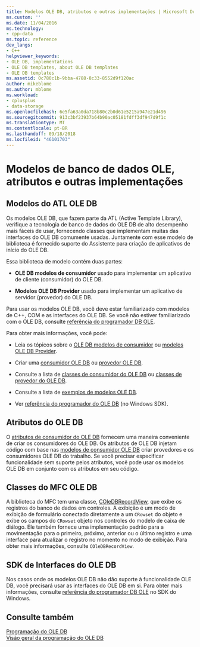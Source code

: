 ```yaml
---
title: Modelos OLE DB, atributos e outras implementações | Microsoft Docs
ms.custom: ''
ms.date: 11/04/2016
ms.technology:
- cpp-data
ms.topic: reference
dev_langs:
- C++
helpviewer_keywords:
- OLE DB, implementations
- OLE DB templates, about OLE DB templates
- OLE DB templates
ms.assetid: 0c780c1b-9bba-4788-8c33-8552d9f120ac
author: mikeblome
ms.author: mblome
ms.workload:
- cplusplus
- data-storage
ms.openlocfilehash: 6e5fa63a0da718b80c2b0d61e5215a947e21d496
ms.sourcegitcommit: 913c3bf23937b64b90ac05181fdff3df947d9f1c
ms.translationtype: MT
ms.contentlocale: pt-BR
ms.lasthandoff: 09/18/2018
ms.locfileid: "46101703"
---
```

# <a name="ole-db-templates-attributes-and-other-implementations"></a>Modelos de banco de dados OLE, atributos e outras implementações

## <a name="atl-ole-db-templates"></a>Modelos do ATL OLE DB  

Os modelos OLE DB, que fazem parte da ATL (Active Template Library), verifique a tecnologia de banco de dados do OLE DB de alto desempenho mais fáceis de usar, fornecendo classes que implementam muitas das interfaces do OLE DB comumente usadas. Juntamente com esse modelo de biblioteca é fornecido suporte do Assistente para criação de aplicativos de início do OLE DB.  
  
Essa biblioteca de modelo contém duas partes:  
  
- **OLE DB modelos de consumidor** usado para implementar um aplicativo de cliente (consumidor) do OLE DB.  
  
- **Modelos OLE DB Provider** usado para implementar um aplicativo de servidor (provedor) do OLE DB.  
  
Para usar os modelos OLE DB, você deve estar familiarizado com modelos de C++, COM e as interfaces do OLE DB. Se você não estiver familiarizado com o OLE DB, consulte [referência do programador DB OLE](/previous-versions/windows/desktop/ms713643\(v=vs.85\)).  
  
Para obter mais informações, você pode:  
  
- Leia os tópicos sobre o [OLE DB modelos de consumidor](../../data/oledb/ole-db-consumer-templates-cpp.md) ou [modelos OLE DB Provider](../../data/oledb/ole-db-provider-templates-cpp.md).  
  
- Criar uma [consumidor OLE DB](../../data/oledb/creating-an-ole-db-consumer.md) ou [provedor OLE DB](../../data/oledb/creating-an-ole-db-provider.md).  
  
- Consulte a lista de [classes de consumidor do OLE DB](../../data/oledb/ole-db-consumer-templates-reference.md) ou [classes de provedor do OLE DB](../../data/oledb/ole-db-provider-templates-reference.md).  
  
- Consulte a lista de [exemplos de modelos OLE DB](https://github.com/Microsoft/VCSamples).  
  
- Ver [referência do programador do OLE DB](/previous-versions/windows/desktop/ms713643\(v=vs.85\)) (no Windows SDK).  
  
## <a name="ole-db-attributes"></a>Atributos do OLE DB  

O [atributos de consumidor do OLE DB](../../windows/ole-db-consumer-attributes.md) fornecem uma maneira conveniente de criar os consumidores do OLE DB. Os atributos de OLE DB injetam código com base nas [modelos de consumidor OLE DB](../../data/oledb/ole-db-consumer-templates-reference.md) criar provedores e os consumidores OLE DB do trabalho. Se você precisar especificar funcionalidade sem suporte pelos atributos, você pode usar os modelos OLE DB em conjunto com os atributos em seu código.  
  
## <a name="mfc-ole-db-classes"></a>Classes do MFC OLE DB  

A biblioteca do MFC tem uma classe, [COleDBRecordView](../../mfc/reference/coledbrecordview-class.md), que exibe os registros do banco de dados em controles. A exibição é um modo de exibição de formulário conectado diretamente a um `CRowset` do objeto e exibe os campos do `CRowset` objeto nos controles do modelo de caixa de diálogo. Ele também fornece uma implementação padrão para a movimentação para o primeiro, próximo, anterior ou o último registro e uma interface para atualizar o registro no momento no modo de exibição. Para obter mais informações, consulte `COleDBRecordView`.  
  
## <a name="ole-db-sdk-interfaces"></a>SDK de Interfaces do OLE DB  

Nos casos onde os modelos OLE DB não dão suporte à funcionalidade OLE DB, você precisará usar as interfaces do OLE DB em si. Para obter mais informações, consulte [referência do programador DB OLE](/previous-versions/windows/desktop/ms713643\(v=vs.85\)) no SDK do Windows.  
  
## <a name="see-also"></a>Consulte também  

[Programação do OLE DB](../../data/oledb/ole-db-programming.md)<br/>
[Visão geral da programação do OLE DB](../../data/oledb/ole-db-programming-overview.md)